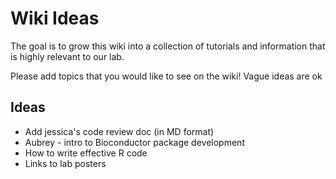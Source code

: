 # Wiki Ideas

The goal is to grow this wiki into a collection of tutorials and information that is highly relevant to our lab.

Please add topics that you would like to see on the wiki! Vague ideas are ok

## Ideas
 - Add jessica's code review doc (in MD format)
 - Aubrey - intro to Bioconductor package development
 - How to write effective R code
 - Links to lab posters
